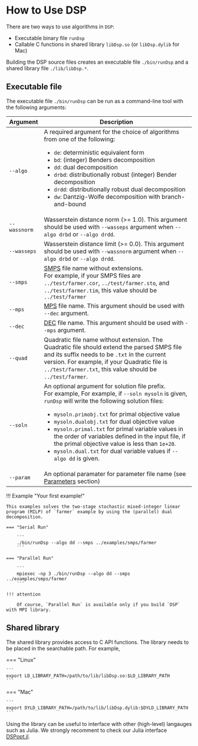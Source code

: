 # How to Use DSP

There are two ways to use algorithms in `DSP`:

- Executable binary file `runDsp`
- Callable C functions in shared library `libDsp.so` (or `libDsp.dylib` for Mac)

Building the DSP source files creates an executable file `./bin/runDsp` and a shared library file `./lib/libDsp.*`.

## Executable file

The executable file `./bin/runDsp` can be run as a command-line tool with the following arguments:

| Argument     | Description |
| ------------ | ----------- |
| `--algo`     | A required argument for the choice of algorithms from one of the following:<ul><li>`de`: deterministic equivalent form</li><li>`bd`: (integer) Benders decomposition</li><li>`dd`: dual decomposition</li><li>`drbd`: distributionally robust (integer) Bender decomposition</li><li>`drdd`: distributionally robust dual decomposition</li><li>`dw`: Dantzig-Wolfe decomposition with branch-and-bound</li></ul> |
| `--wassnorm` | Wasserstein distance norm (>= 1.0). This argument should be used with `--wasseps` argument when `--algo drbd` or `--algo drdd`.|
| `--wasseps`  | Wasserstein distance limit (>= 0.0). This argument should be used with `--wassnorm` argument when `--algo drbd` or `--algo drdd`. |
| `--smps`     | [SMPS](https://ieeexplore.ieee.org/abstract/document/8142546) file name without extensions.<br>For example, if your SMPS files are `../test/farmer.cor`, `../test/farmer.sto`, and `../test/farmer.tim`, this value should be `../test/farmer` |
| `--mps`      | [MPS](https://neos-guide.org/content/mps-format) file name. This argument should be used with `--dec` argument. |
| `--dec`      | [DEC](https://gcg.or.rwth-aachen.de/doc/reader__dec_8h.html) file name. This argument should be used with `--mps` argument. |
| `--quad`     | Quadratic file name without extension. The Quadratic file should extend the parsed SMPS file and its suffix needs to be `.txt` in the current version. For example, if your Quadratic file is `../test/farmer.txt`, this value should be `../test/farmer`. |
| `--soln`     | An optional argument for solution file prefix.<br>For example, For example, if `--soln mysoln` is given, `runDsp` will write the following solution files:<ul><li>`mysoln.primobj.txt` for primal objective value</li><li>`mysoln.dualobj.txt` for dual objective value</li><li>`mysoln.primal.txt` for primal variable values in the order of variables defined in the input file, if the primal objective value is less than `1e+20`.</li><li>`mysoln.dual.txt` for dual variable values if `--algo dd` is given.</li></ul> |
| `--param`    | An optional paramater for parameter file name (see [Parameters](./parameters.md) section)|


!!! Example "Your first example!"

    This examples solves the two-stage stochastic mixed-integer linear program (MILP) of `farmer` example by using the (parallel) dual decomposition.

    === "Serial Run"

        ```
        ./bin/runDsp --algo dd --smps ../examples/smps/farmer
        ```

    === "Parallel Run"

        ```
        mpiexec -np 3 ./bin/runDsp --algo dd --smps ../examples/smps/farmer
        ```

    !!! attention

        Of course, `Parallel Run` is available only if you build `DSP` with MPI library.

## Shared library

The shared library provides access to C API functions.
The library needs to be placed in the searchable path.
For example,

=== "Linux"

    ```
    export LD_LIBRARY_PATH=/path/to/lib/libDsp.so:$LD_LIBRARY_PATH
    ```

=== "Mac"

    ```
    export DYLD_LIBRARY_PATH=/path/to/lib/libDsp.dylib:$DYLD_LIBRARY_PATH
    ```

Using the library can be useful to interface with other (high-level) langauges such as Julia.
We strongly recomment to check our Julia interface [DSPopt.jl](https://github.com/kibaekkim/DSPopt.jl).